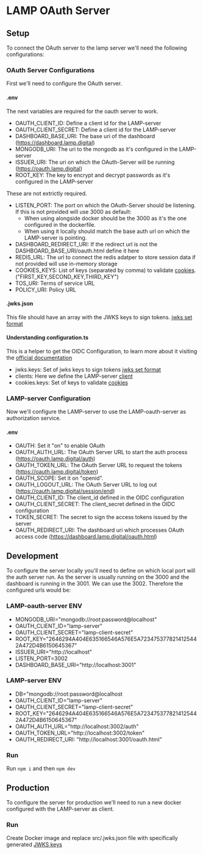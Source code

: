 # LAMP OAuth Server

## Setup
To connect the OAuth server to the lamp server we'll need the following configurations:

### OAuth Server Configurations
First we'll need to configure the OAuth server.

#### .env
The next variables are required for the oauth server to work.
- OAUTH_CLIENT_ID: Define a client id for the LAMP-server
- OAUTH_CLIENT_SECRET: Define a client id for the LAMP-server
- DASHBOARD_BASE_URI: The base uri of the dashboard (https://dashboard.lamp.digital)
- MONGODB_URI: The uri to the mongodb as it's configured in the LAMP-server
- ISSUER_URI: The uri on which the OAuth-Server will be running (https://oauth.lamp.digital)
- ROOT_KEY: The key to encrypt and decrypt passwords as it's configured in the LAMP-server

These are not extrictly required.
- LISTEN_PORT: The port on which the OAuth-Server should be listening. If this is not provided will use 3000 as default:
    - When using alongside docker should be the 3000 as it's the one configured in the dockerfile. 
    - When using it locally should match the base auth url on which the LAMP-server is pointing.
- DASHBOARD_REDIRECT_URI: If the redirect url is not the DASHBOARD_BASE_URI/oauth.html define it here
- REDIS_URL: The url to connect the redis adatper to store session data if not provided will use in-memory storage
- COOKIES_KEYS: List of keys (separated by comma) to validate [cookies](https://github.com/panva/node-oidc-provider/blob/main/docs/README.md#cookieskeys). ("FIRST_KEY,SECOND_KEY,THIRD_KEY")
- TOS_URI: Terms of service URL
- POLICY_URI: Policy URL

#### .jwks.json
This file should have an array with the JWKS keys to sign tokens. [jwks set format](https://github.com/panva/node-oidc-provider/blob/main/docs/README.md#jwks)

#### Understanding configuration.ts
This is a helper to get the OIDC Configuration, to learn more about it visiting the [official documentation](https://github.com/panva/node-oidc-provider/blob/main/docs/README.md#configuration-options)
- jwks.keys: Set of jwks keys to sign tokens [jwks set format](https://github.com/panva/node-oidc-provider/blob/main/docs/README.md#jwks)
- clients: Here we define the LAMP-server [client](https://github.com/panva/node-oidc-provider/blob/main/docs/README.md#clients)
- cookies.keys: Set of keys to validate [cookies](https://github.com/panva/node-oidc-provider/blob/main/docs/README.md#cookieskeys)

### LAMP-server Configuration
Now we'll configure the LAMP-server to use the LAMP-oauth-server as authorization service.

#### .env
- OAUTH: Set it "on" to enable OAuth
- OAUTH_AUTH_URL: The OAuth Server URL to start the auth process (https://oauth.lamp.digital/auth)
- OAUTH_TOKEN_URL: The OAuth Server URL to request the tokens (https://oauth.lamp.digital/token)
- OAUTH_SCOPE: Set it on "openid".
- OAUTH_LOGOUT_URL: The OAuth Server URL to log out (https://oauth.lamp.digital/session/end)
- OAUTH_CLIENT_ID: The client_id defined in the OIDC configuration
- OAUTH_CLIENT_SECRET: The client_secret defined in the OIDC configuration
- TOKEN_SECRET: The secret to sign the access tokens issued by the server
- OAUTH_REDIRECT_URI: The dashboard uri which processes OAuth access code (https://dashboard.lamp.digital/oauth.html)

## Development
To configure the server locally you'll need to define on which local port will the auth server run. As the server is usually running on the 3000 and the dashboard is running in the 3001. We can use the 3002.
Therefore the configured urls would be:

### LAMP-oauth-server ENV
- MONGODB_URI="mongodb://root:password@localhost"
- OAUTH_CLIENT_ID="lamp-server"
- OAUTH_CLIENT_SECRET="lamp-client-secret"
- ROOT_KEY="2646294A404E635166546A576E5A7234753778214125442A472D4B6150645367"
- ISSUER_URI="http://localhost"
- LISTEN_PORT=3002
- DASHBOARD_BASE_URI="http://localhost:3001"

### LAMP-server ENV
- DB="mongodb://root:password@localhost
- OAUTH_CLIENT_ID="lamp-server"
- OAUTH_CLIENT_SECRET="lamp-client-secret"
- ROOT_KEY="2646294A404E635166546A576E5A7234753778214125442A472D4B6150645367"
- OAUTH_AUTH_URL="http://localhost:3002/auth"
- OAUTH_TOKEN_URL="http://localhost:3002/token"
- OAUTH_REDIRECT_URI: "http://localhost:3001/oauth.html"

### Run
Run `npm i` and then `npm dev`

## Production
To configure the server for production we'll need to run a new docker configured with the LAMP-server as client.

### Run
Create Docker image and replace src/.jwks.json file with specifically generated [JWKS keys](https://github.com/panva/node-oidc-provider/blob/main/docs/README.md#jwks)

